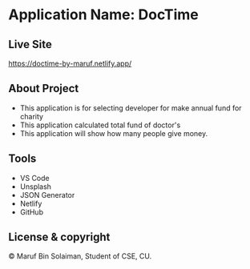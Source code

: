 # Application Name: DocTime

## Live Site
https://doctime-by-maruf.netlify.app/  


## About Project
* This application is for selecting developer for make annual fund for charity
* This application calculated total fund of doctor's
* This application will show how many people give money.


## Tools
* VS Code
* Unsplash
* JSON Generator
* Netlify
* GitHub

## License & copyright
© Maruf Bin Solaiman, Student of CSE, CU.
